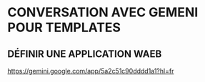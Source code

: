 # CONVERSATION AVEC GEMENI POUR TEMPLATES
## DÉFINIR UNE APPLICATION WAEB
https://gemini.google.com/app/5a2c51c90dddd1a1?hl=fr